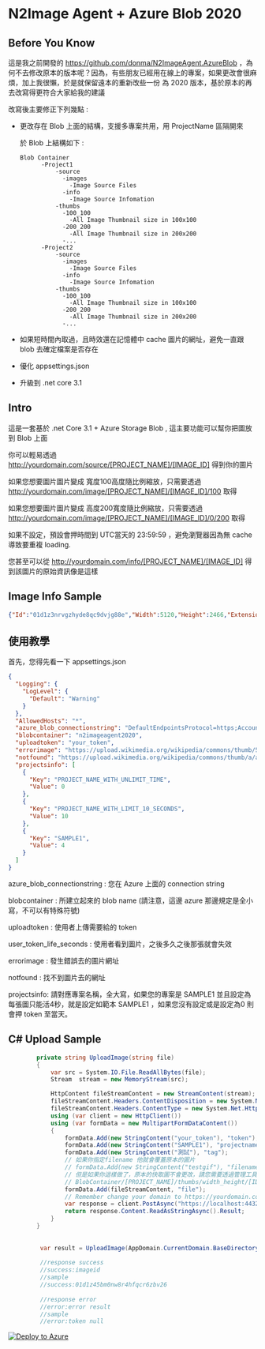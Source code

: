 ﻿# N2Image Agent + Azure Blob 2020

Before You Know
----
這是我之前開發的 https://github.com/donma/N2ImageAgent.AzureBlob ，為何不去修改原本的版本呢？因為，有些朋友已經用在線上的專案，如果更改會很麻煩，加上我很懶，於是就保留遠本的重新改些一份 為 2020 版本，基於原本的再去改寫得更符合大家給我的建議

改寫後主要修正下列幾點 : 

* 更改存在 Blob 上面的結構，支援多專案共用，用 ProjectName 區隔開來

  於 Blob 上結構如下 : 

  ```
  Blob Container
        -Project1
            -source
              -images
                -Image Source Files
              -info
                -Image Source Infomation
            -thumbs
              -100_100
                -All Image Thumbnail size in 100x100
              -200_200
                -All Image Thumbnail size in 200x200
              -...
        -Project2
            -source
              -images
                -Image Source Files
              -info
                -Image Source Infomation
            -thumbs
              -100_100
                -All Image Thumbnail size in 100x100
              -200_200
                -All Image Thumbnail size in 200x200
              -...
   ```           

* 如果短時間內取過，且時效還在記憶體中 cache 圖片的網址，避免一直跟 blob 去確定檔案是否存在
* 優化 appsettings.json
* 升級到 .net core 3.1

Intro
----
這是一套基於 .net Core 3.1 + Azure Storage Blob , 這主要功能可以幫你把圖放到 Blob 上面 

你可以輕易透過 http://yourdomain.com/source/[PROJECT_NAME]/[IMAGE_ID] 得到你的圖片

如果您想要圖片圖片變成 寬度100高度隨比例縮放，只需要透過 http://yourdomain.com/image/[PROJECT_NAME]/[IMAGE_ID]/100 取得

如果您想要圖片圖片變成 高度200寬度隨比例縮放，只需要透過 http://yourdomain.com/image/[PROJECT_NAME]/[IMAGE_ID]/0/200 取得

如果不設定，預設會押時間到 UTC當天的 23:59:59 ，避免瀏覽器因為無 cache 導致要重複 loading.

您甚至可以從 http://yourdomain.com/info/[PROJECT_NAME]/[IMAGE_ID] 得到該圖片的原始資訊像是這樣


Image Info Sample
----
```json
{"Id":"01d1z3nrvgzhyde8qc9dvjg88e","Width":5120,"Height":2466,"Extension":"jpeg","Tag":"測試"}
```

使用教學
----
首先，您得先看一下 appsettings.json

```json
{
  "Logging": {
    "LogLevel": {
      "Default": "Warning"
    }
  },
  "AllowedHosts": "*",
  "azure_blob_connectionstring": "DefaultEndpointsProtocol=https;AccountName=YOUR_ACCOUNT_NAME;AccountKey=YOUR_ACCOUNT_KEY;EndpointSuffix=core.windows.net",
  "blobcontainer": "n2imageagent2020",
  "uploadtoken": "your_token",
  "errorimage": "https://upload.wikimedia.org/wikipedia/commons/thumb/5/57/Blue_Screen_of_Death.png/800px-Blue_Screen_of_Death.png",
  "notfound": "https://upload.wikimedia.org/wikipedia/commons/thumb/a/ac/No_image_available.svg/600px-No_image_available.svg.png",
  "projectsinfo": [
    {
      "Key": "PROJECT_NAME_WITH_UNLIMIT_TIME",
      "Value": 0
    },
    {
      "Key": "PROJECT_NAME_WITH_LIMIT_10_SECONDS",
      "Value": 10
    },
    {
      "Key": "SAMPLE1",
      "Value": 4
    }
  ]
}


```
azure_blob_connectionstring : 您在 Azure 上面的 connection string 

blobcontainer : 所建立起來的 blob name (請注意，這邊 azure 那邊規定是全小寫，不可以有特殊符號)

uploadtoken :  使用者上傳需要給的 token

user_token_life_seconds : 使用者看到圖片，之後多久之後那張就會失效 

errorimage : 發生錯誤去的圖片網址

notfound : 找不到圖片去的網址

projectsinfo: 請對應專案名稱，全大寫，如果您的專案是 SAMPLE1 並且設定為每張圖只能活4秒，就是設定如範本 SAMPLE1 ，如果您沒有設定或是設定為0 則會押 token 至當天。

C# Upload Sample
----
```C#
        private string UploadImage(string file)
        {
            var src = System.IO.File.ReadAllBytes(file);
            Stream  stream = new MemoryStream(src);

            HttpContent fileStreamContent = new StreamContent(stream);
            fileStreamContent.Headers.ContentDisposition = new System.Net.Http.Headers.ContentDispositionHeaderValue("form-data") { Name = "file", FileName = "xxx.jpg" };
            fileStreamContent.Headers.ContentType = new System.Net.Http.Headers.MediaTypeHeaderValue("application/octet-stream");
            using (var client = new HttpClient())
            using (var formData = new MultipartFormDataContent())
            {
                formData.Add(new StringContent("your_token"), "token");
                formData.Add(new StringContent("SAMPLE1"), "projectname"); //new add in 2020
                formData.Add(new StringContent("測試"), "tag");
                // 如果你指定filename 他就會覆蓋原本的圖片
                // formData.Add(new StringContent("testgif"), "filename");
                // 但是如果你這樣做了，原本的快取圖不會更改，請您需要透過管理工具，把 
                // BlobContainer/[PROJECT_NAME]/thumbs/width_height/[ID].gif 檔案刪除重新製作縮圖
                formData.Add(fileStreamContent, "file");
                // Remember change your domain to https://yourdomain.com/api/upload to upload image.
                var response = client.PostAsync("https://localhost:44325/api/upload", formData).Result;
                return response.Content.ReadAsStringAsync().Result;
            }
        }
        
        
         var result = UploadImage(AppDomain.CurrentDomain.BaseDirectory + "sample.jpg");
         
         //response success 
         //success:imageid
         //sample
         //success:01d1z45bm0nw8r4hfqcr6zbv26
         
         //response error
         //error:error result
         //sample
         //error:token null
```


[![Deploy to Azure](https://azuredeploy.net/deploybutton.png)](https://azuredeploy.net/)


